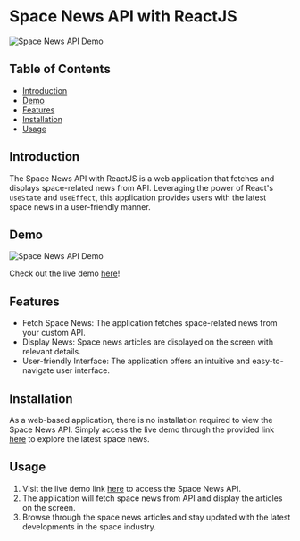 # Space News API with ReactJS

![Space News API Demo](link-to-demo-gif.gif)

## Table of Contents
- [Introduction](#introduction)
- [Demo](#demo)
- [Features](#features)
- [Installation](#installation)
- [Usage](#usage)

## Introduction
The Space News API with ReactJS is a web application that fetches and displays space-related news from API. Leveraging the power of React's `useState` and `useEffect`, this application provides users with the latest space news in a user-friendly manner.

## Demo
![Space News API Demo](link-to-demo-gif.gif)

Check out the live demo [here](https://admirable-boba-22cc1b.netlify.app/)!

## Features
- Fetch Space News: The application fetches space-related news from your custom API.
- Display News: Space news articles are displayed on the screen with relevant details.
- User-friendly Interface: The application offers an intuitive and easy-to-navigate user interface.

## Installation
As a web-based application, there is no installation required to view the Space News API. Simply access the live demo through the provided link [here](https://admirable-boba-22cc1b.netlify.app/) to explore the latest space news.

## Usage
1. Visit the live demo link [here](https://admirable-boba-22cc1b.netlify.app/) to access the Space News API.
2. The application will fetch space news from API and display the articles on the screen.
3. Browse through the space news articles and stay updated with the latest developments in the space industry.
